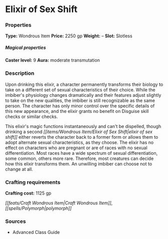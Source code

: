 ﻿---
Title: "Elixir of Sex Shift"
Type: "Wondrous Item"
Price: "2250 gp"
Weight: "–"
Slot: "Slotless"
Caster level: "9"
Aura: "moderate transmutation"
Description: |
  "Upon drinking this elixir, a character permanently transforms their biology to take on a different set of sexual characteristics of their choice. While the imbiber's physiology changes dramatically and their features adjust slightly to take on the new qualities, the imbiber is still recognizable as the same person. The character has only minor control over the specific details of this new appearance, and the elixir grants no benefit on Disguise skill checks or similar checks.
  This elixir's magic functions instantaneously and can't be dispelled, though drinking a second _elixir of sex shift_ either reverts the character back to a former form or allows them to adopt alternate sexual characteristics, as they choose. The elixir has no effect on characters who are pregnant or are of races with no sexual differentiation. Most races have a wide spectrum of sexual differentiation, some common, others more rare. Therefore, most creatures can decide how this elixir transforms them. An unwilling imbiber can choose not to change at all."
Crafting cost: "1125 gp"
Sources: "['Advanced Class Guide']"
---

# Elixir of Sex Shift

### Properties

**Type:** Wondrous Item **Price:** 2250 gp **Weight:** – **Slot:** Slotless

##### Magical properties

**Caster level:** 9 **Aura:** moderate transmutation

### Description

Upon drinking this elixir, a character permanently transforms their biology to take on a different set of sexual characteristics of their choice. While the imbiber's physiology changes dramatically and their features adjust slightly to take on the new qualities, the imbiber is still recognizable as the same person. The character has only minor control over the specific details of this new appearance, and the elixir grants no benefit on Disguise skill checks or similar checks.

This elixir's magic functions instantaneously and can't be dispelled, though drinking a second _[[items/Wondrous Item/Elixir of Sex Shift|elixir of sex shift]]_ either reverts the character back to a former form or allows them to adopt alternate sexual characteristics, as they choose. The elixir has no effect on characters who are pregnant or are of races with no sexual differentiation. Most races have a wide spectrum of sexual differentiation, some common, others more rare. Therefore, most creatures can decide how this elixir transforms them. An unwilling imbiber can choose not to change at all.

### Crafting requirements

**Crafting cost:** 1125 gp

_[[feats/Craft Wondrous Item|Craft Wondrous Item]]_, _[[spells/Polymorph|polymorph]]_

### Sources

* Advanced Class Guide
